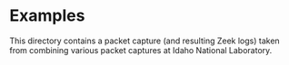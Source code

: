 # Examples

This directory contains a packet capture (and resulting Zeek logs) taken from combining various packet captures at Idaho National Laboratory.